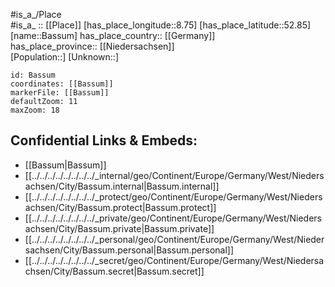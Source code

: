 ﻿---
location: [52.85,8.75] 
mapzoom: [7,12] 
mapmarker: city 
type: City
tags:
- geo/City


SpocWebEntityId: 29041
isDeleted: false
confidential: public

---
#is_a_/Place  
#is_a_ :: [[Place]] 
[has_place_longitude::8.75] 
[has_place_latitude::52.85] 
[name::Bassum] 
has_place_country:: [[Germany]]  
has_place_province:: [[Niedersachsen]]  
[Population::] 
[Unknown::] 


```leaflet
id: Bassum
coordinates: [[Bassum]] 
markerFile: [[Bassum]] 
defaultZoom: 11 
maxZoom: 18
```


## Confidential Links & Embeds: 
- [[Bassum|Bassum]]  
- [[../../../../../../../../_internal/geo/Continent/Europe/Germany/West/Niedersachsen/City/Bassum.internal|Bassum.internal]] 
- [[../../../../../../../../_protect/geo/Continent/Europe/Germany/West/Niedersachsen/City/Bassum.protect|Bassum.protect]] 
- [[../../../../../../../../_private/geo/Continent/Europe/Germany/West/Niedersachsen/City/Bassum.private|Bassum.private]] 
- [[../../../../../../../../_personal/geo/Continent/Europe/Germany/West/Niedersachsen/City/Bassum.personal|Bassum.personal]] 
- [[../../../../../../../../_secret/geo/Continent/Europe/Germany/West/Niedersachsen/City/Bassum.secret|Bassum.secret]] 
